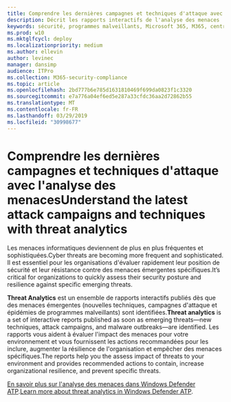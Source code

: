 ```yaml
---
title: Comprendre les dernières campagnes et techniques d'attaque avec l'analyse des menaces
description: Décrit les rapports interactifs de l'analyse des menaces
keywords: sécurité, programmes malveillants, Microsoft 365, M365, centre de sécurité, analyse des menaces, Windows Defender ATP, Cyber, posture de sécurité, nouvelles menaces
ms.prod: w10
ms.mktglfcycl: deploy
ms.localizationpriority: medium
ms.author: ellevin
author: levinec
manager: dansimp
audience: ITPro
ms.collection: M365-security-compliance
ms.topic: article
ms.openlocfilehash: 2bd777b6e785d1631810469f699da0823f1c3320
ms.sourcegitcommit: e7a776a04ef6ed5e287a33cfdc36aa2d72862b55
ms.translationtype: MT
ms.contentlocale: fr-FR
ms.lasthandoff: 03/29/2019
ms.locfileid: "30998677"
---
```

# <a name="understand-the-latest-attack-campaigns-and-techniques-with-threat-analytics"></a><span data-ttu-id="10c77-104">Comprendre les dernières campagnes et techniques d'attaque avec l'analyse des menaces</span><span class="sxs-lookup"><span data-stu-id="10c77-104">Understand the latest attack campaigns and techniques with threat analytics</span></span>

<span data-ttu-id="10c77-105">Les menaces informatiques deviennent de plus en plus fréquentes et sophistiquées.</span><span class="sxs-lookup"><span data-stu-id="10c77-105">Cyber threats are becoming more frequent and sophisticated.</span></span> <span data-ttu-id="10c77-106">Il est essentiel pour les organisations d'évaluer rapidement leur position de sécurité et leur résistance contre des menaces émergentes spécifiques.</span><span class="sxs-lookup"><span data-stu-id="10c77-106">It’s critical for organizations to quickly assess their security posture and resilience against specific emerging threats.</span></span>

<span data-ttu-id="10c77-107">**Threat Analytics** est un ensemble de rapports interactifs publiés dès que des menaces émergentes (nouvelles techniques, campagnes d'attaque et épidémies de programmes malveillants) sont identifiées.</span><span class="sxs-lookup"><span data-stu-id="10c77-107">**Threat analytics** is a set of interactive reports published as soon as emerging threats—new techniques, attack campaigns, and malware outbreaks—are identified.</span></span> <span data-ttu-id="10c77-108">Les rapports vous aident à évaluer l'impact des menaces pour votre environnement et vous fournissent les actions recommandées pour les inclure, augmenter la résilience de l'organisation et empêcher des menaces spécifiques.</span><span class="sxs-lookup"><span data-stu-id="10c77-108">The reports help you the assess impact of threats to your environment and provides recommended actions to contain, increase organizational resilience, and prevent specific threats.</span></span>

<span data-ttu-id="10c77-109">[En savoir plus sur l'analyse des menaces dans Windows Defender ATP](https://docs.microsoft.com/en-us/windows/security/threat-protection/windows-defender-atp/threat-analytics).</span><span class="sxs-lookup"><span data-stu-id="10c77-109">[Learn more about threat analytics in Windows Defender ATP](https://docs.microsoft.com/en-us/windows/security/threat-protection/windows-defender-atp/threat-analytics).</span></span>  

